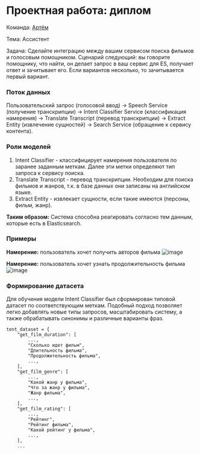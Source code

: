 # Проектная работа: диплом

Команда: [Артём](https://github.com/Benrise)

Тема: Ассистент

Задача: Сделайте интеграцию между вашим сервисом поиска фильмов и голосовым помощником. Сценарий следующий: вы говорите помощнику, что найти, он делает запрос в ваш сервис для ES, получает ответ и зачитывает его. Если вариантов несколько, то зачитывается первый вариант. 

### Поток данных

Пользовательский запрос (голосовой ввод) → Speech Service (получение транскрипции) → Intent Classifier Service (классификация намерения) → Translate Transcript (перевод транскрипции) -> Extract Entity (извлечение сущностей) -> Search Service (обращение к сервису контента).

### Роли моделей

1. Intent Classifier - классифицирует намерения пользователя по заранее заданным меткам. Далее эти метки определяют тип запроса к сервису поиска.
2. Translate Transcript - перевод транскрипции. Необходим для поиска фильмов и жанров, т.к. в базе данных они записаны на английском языке.
3. Extract Entity - извлекает сущности, если такие имеются (персоны, фильм, жанр).

**Таким образом:**
Система способна реагировать согласно тем данным, которые есть в Elasticsearch.

### Примеры

**Намерение:** пользователь хочет получить авторов фильма
![image](https://github.com/user-attachments/assets/47ec820e-e38d-498a-905d-fa34d91c23a3)

**Намерение:** пользователь хочет узнать продолжительность фильма
![image](https://github.com/user-attachments/assets/78504771-07f5-4bcd-b904-5335892c191c)

### Формирование датасета

Для обучения модели Intent Classifier был сформирован типовой датасет по соответствующим меткам.
Подобный подход позволяет легко добавлять новые типы запросов, масштабировать систему, а также обрабатывать синонимы и различные варианты фраз.
```
tent_dataset = {
    "get_film_duration": [
        ...,
        "Сколько идет фильм",
        "Длительность фильма",
        "Продолжительность фильма",
        ...,
    ],
    "get_film_genre": [
        ...,
        "Какой жанр у фильма",
        "Что за жанр у фильма",
        "Жанр фильма",
        ...,
    ],
    "get_film_rating": [
        ...,
        "Рейтинг",
        "Рейтинг фильма",
        "Какой рейтинг у фильма",
        ...,
    ],
    ...
```
